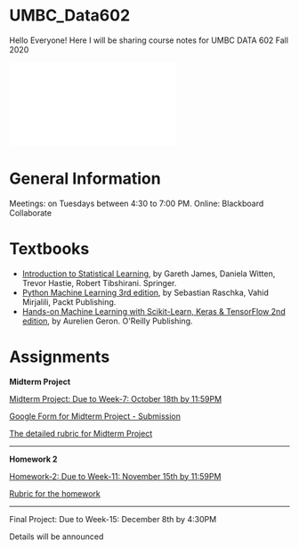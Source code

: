 # UMBC_Data602
Hello Everyone! Here I will be sharing course notes for UMBC DATA 602 Fall 2020

![Syllabus](syllabus/Fall20_syllabus.pdf)

# General Information

Meetings: on Tuesdays between 4:30 to 7:00 PM. Online: Blackboard Collaborate

# Textbooks
- [Introduction to Statistical Learning](https://faculty.marshall.usc.edu/gareth-james/ISL/ISLR%20Seventh%20Printing.pdf), by Gareth James, Daniela Witten, Trevor Hastie, Robert Tibshirani. Springer.
- [Python Machine Learning 3rd edition](https://www.packtpub.com/product/python-machine-learning-third-edition/9781789955750), by Sebastian Raschka, Vahid Mirjalili, Packt Publishing.
- [Hands-on Machine Learning with Scikit-Learn, Keras & TensorFlow 2nd edition](https://www.oreilly.com/library/view/hands-on-machine-learning/9781492032632/), by Aurelien Geron. O'Reilly Publishing.

# Assignments

__Midterm Project__

[Midterm Project: Due to Week-7: October 18th by 11:59PM](https://github.com/mguner/UMBC_DATA602/blob/master/assignments/Data602-Project-1.ipynb)

[Google Form for Midterm Project - Submission](https://forms.gle/ZgNbV4KdJFSdVrj8A)

[The detailed rubric for Midterm Project](https://docs.google.com/spreadsheets/d/1DE1_TZSwszK5DJDkAcnGllLH8iOtuqfvuVxOu0fZCdE/edit?usp=sharing)

------

__Homework 2__

[Homework-2: Due to Week-11: November 15th by 11:59PM](https://github.com/mguner/UMBC_DATA602/blob/master/assignments/Data602%20-%20Second%20Homework.ipynb)

[Rubric for the homework](https://docs.google.com/spreadsheets/d/1p8WVW1Zr95a6-lNn7bDJ8Hp06PclfLzmkkVdKlmhjWY/edit?usp=sharing)

-----

Final Project: Due to Week-15: December 8th by 4:30PM

Details will be announced


